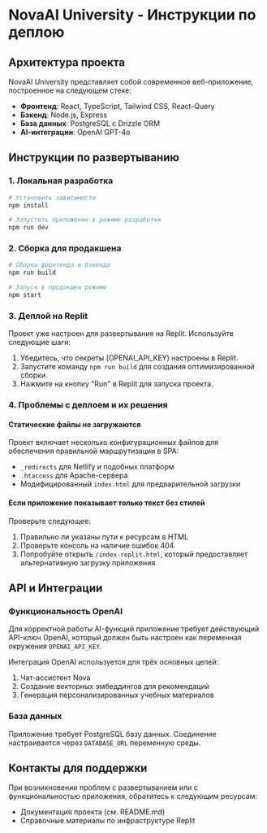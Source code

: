 # NovaAI University - Инструкции по деплою

## Архитектура проекта

NovaAI University представляет собой современное веб-приложение, построенное на следующем стеке:

- **Фронтенд**: React, TypeScript, Tailwind CSS, React-Query
- **Бэкенд**: Node.js, Express
- **База данных**: PostgreSQL с Drizzle ORM
- **AI-интеграции**: OpenAI GPT-4o

## Инструкции по развертыванию

### 1. Локальная разработка

```bash
# Установить зависимости
npm install

# Запустить приложение в режиме разработки
npm run dev
```

### 2. Сборка для продакшена

```bash
# Сборка фронтенда и бэкенда
npm run build

# Запуск в продакшен режиме
npm start
```

### 3. Деплой на Replit

Проект уже настроен для развертывания на Replit. Используйте следующие шаги:

1. Убедитесь, что секреты (OPENAI_API_KEY) настроены в Replit.
2. Запустите команду `npm run build` для создания оптимизированной сборки.
3. Нажмите на кнопку "Run" в Replit для запуска проекта.

### 4. Проблемы с деплоем и их решения

#### Статические файлы не загружаются

Проект включает несколько конфигурационных файлов для обеспечения правильной маршрутизации в SPA:

- `_redirects` для Netlify и подобных платформ
- `.htaccess` для Apache-сервера
- Модифицированный `index.html` для предварительной загрузки

#### Если приложение показывает только текст без стилей

Проверьте следующее:
1. Правильно ли указаны пути к ресурсам в HTML
2. Проверьте консоль на наличие ошибок 404
3. Попробуйте открыть `/index-replit.html`, который предоставляет альтернативную загрузку приложения

## API и Интеграции

### Функциональность OpenAI

Для корректной работы AI-функций приложение требует действующий API-ключ OpenAI, который должен быть настроен как переменная окружения `OPENAI_API_KEY`.

Интеграция OpenAI используется для трёх основных целей:
1. Чат-ассистент Nova
2. Создание векторных эмбеддингов для рекомендаций
3. Генерация персонализированных учебных материалов

### База данных

Приложение требует PostgreSQL базу данных. Соединение настраивается через `DATABASE_URL` переменную среды.

## Контакты для поддержки

При возникновении проблем с развертыванием или с функциональностью приложения, обратитесь к следующим ресурсам:

- Документация проекта (см. README.md)
- Справочные материалы по инфраструктуре Replit